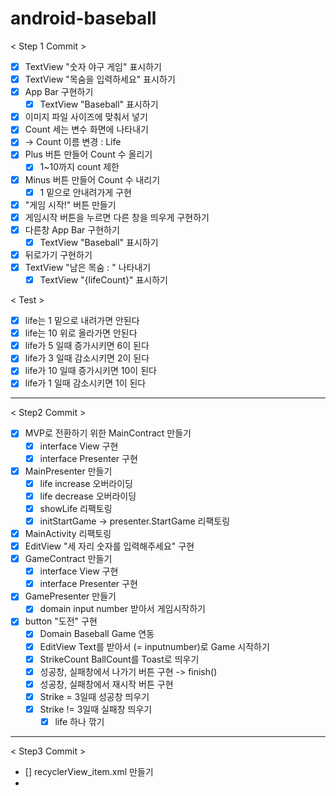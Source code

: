 # android-baseball

< Step 1 Commit >

- [x] TextView "숫자 야구 게임" 표시하기
- [x] TextView "목숨을 입력하세요" 표시하기
- [x] App Bar 구현하기
    - [x] TextView "Baseball" 표시하기
- [x] 이미지 파일 사이즈에 맞춰서 넣기
- [x] Count 세는 변수 화면에 나타내기
- [x] -> Count 이름 변경 : Life
- [x] Plus 버튼 만들어 Count 수 올리기
    - [x] 1~10까지 count 제한
- [x] Minus 버튼 만들어 Count 수 내리기
    - [x] 1 밑으로 안내려가게 구현
- [x] "게임 시작!" 버튼 만들기
- [x] 게임시작 버튼을 누르면 다른 창을 띄우게 구현하기
- [x] 다른창 App Bar 구현하기
    - [x] TextView "Baseball" 표시하기
- [x] 뒤로가기 구현하기
- [x] TextView "남은 목숨 : " 나타내기
    - [x] TextView "{lifeCount}" 표시하기

< Test >

- [x] life는 1 밑으로 내려가면 안된다
- [x] life는 10 위로 올라가면 안된다
- [x] life가 5 일때 증가시키면 6이 된다
- [x] life가 3 일때 감소시키면 2이 된다
- [x] life가 10 일때 증가시키면 10이 된다
- [x] life가 1 일때 감소시키면 1이 된다

--- 

< Step2 Commit >
- [x] MVP로 전환하기 위한 MainContract 만들기
  - [x] interface View 구현
  - [x] interface Presenter 구현
- [x] MainPresenter 만들기
  - [x] life increase 오버라이딩
  - [x] life decrease 오버라이딩
  - [x] showLife 리팩토링
  - [x] initStartGame -> presenter.StartGame 리팩토링
- [x] MainActivity 리팩토링
- [x] EditView "세 자리 숫자를 입력해주세요" 구현
- [x] GameContract 만들기
  - [x] interface View 구현
  - [x] interface Presenter 구현
- [x] GamePresenter 만들기 
  - [x] domain input number 받아서 게임시작하기 
- [x] button "도전" 구현
  - [x] Domain Baseball Game 연동
  - [x] EditView Text를 받아서 (= inputnumber)로 Game 시작하기
  - [x] StrikeCount BallCount를 Toast로 띄우기 
  - [x] 성공창, 실패창에서 나가기 버튼 구현 -> finish() 
  - [x] 성공창, 실패창에서 재시작 버튼 구현 
  - [x] Strike = 3일때 성공창 띄우기 
  - [x] Strike != 3일때 실패창 띄우기 
    - [x] life 하나 깎기 

--- 

< Step3 Commit >
- [] recyclerView_item.xml 만들기 
- 